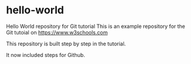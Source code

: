 # hello-world
Hello World repository for Git tutorial
This is an example repository for the Git tutoial on https://www.w3schools.com

This repository is built step by step in the tutorial.

It now included steps for Github.

